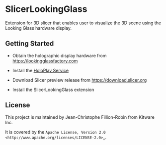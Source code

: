 # SlicerLookingGlass

Extension for 3D slicer that enables user to visualize the 3D scene using the Looking Glass hardware display.

## Getting Started

* Obtain the holographic display hardware from https://lookingglassfactory.com

* Install the [HoloPlay Service](https://lookingglassfactory.com/software/holoplay-service)

* Download Slicer preview release from https://download.slicer.org

* Install the SlicerLookingGlass extension


## License

This project is maintained by Jean-Christophe Fillion-Robin from Kitware Inc.

It is covered by the `Apache License, Version 2.0 <http://www.apache.org/licenses/LICENSE-2.0>`_.
